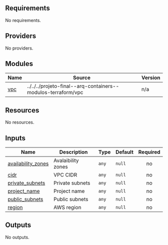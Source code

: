## Requirements

No requirements.

## Providers

No providers.

## Modules

| Name | Source | Version |
|------|--------|---------|
| <a name="module_vpc"></a> [vpc](#module\_vpc) | ../../../projeto-final--arq-containers--modulos-terraform/vpc | n/a |

## Resources

No resources.

## Inputs

| Name | Description | Type | Default | Required |
|------|-------------|------|---------|:--------:|
| <a name="input_availability_zones"></a> [availability\_zones](#input\_availability\_zones) | Avalaibility zones | `any` | `null` | no |
| <a name="input_cidr"></a> [cidr](#input\_cidr) | VPC CIDR | `any` | `null` | no |
| <a name="input_private_subnets"></a> [private\_subnets](#input\_private\_subnets) | Private subnets | `any` | `null` | no |
| <a name="input_project_name"></a> [project\_name](#input\_project\_name) | Project name | `any` | `null` | no |
| <a name="input_public_subnets"></a> [public\_subnets](#input\_public\_subnets) | Public subnets | `any` | `null` | no |
| <a name="input_region"></a> [region](#input\_region) | AWS region | `any` | `null` | no |

## Outputs

No outputs.
